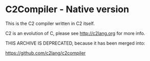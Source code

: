 
# C2Compiler - Native version

This is the C2 compiler written in C2 itself.

C2 is an evolution of C, please see http://c2lang.org for more info.

THIS ARCHIVE IS DEPRECATED, because it has been merged into:

https://github.com/c2lang/c2compiler


